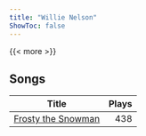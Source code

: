 ```yaml
---
title: "Willie Nelson"
ShowToc: false
---
```


{{< more >}}

## Songs
Title | Plays 
----- | -----: 
[Frosty the Snowman](/songs/frosty-the-snowman) | 438

